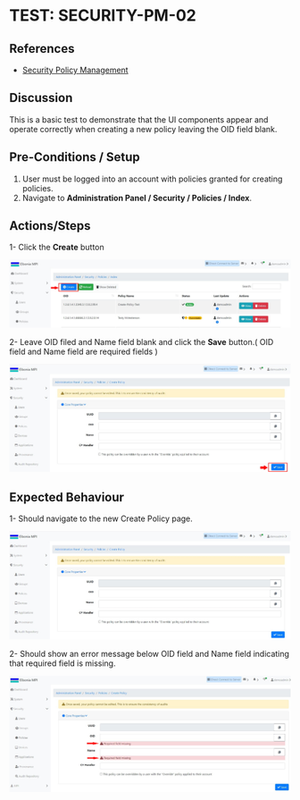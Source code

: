 # TEST: SECURITY-PM-02

## References

* [Security Policy Management](../../../../../operations/security-administration/security-policy-management.md)

## Discussion

This is a basic test to demonstrate that the UI components appear and operate correctly when creating a new policy leaving the OID field blank.



## Pre-Conditions / Setup

1. User must be logged into an account with policies granted for creating policies.
2. Navigate to **Administration Panel / Security / Policies / Index**.

## Actions/Steps

1- Click the **Create** button 

![](../../../../../../.gitbook/assets/1%20%287%29.jpg)

2- Leave OID filed and Name field blank and click the **Save** button.\( OID field and Name field are required fields \) 

![](../../../../../../.gitbook/assets/dnld2.jpg)

## Expected Behaviour

1- Should navigate to the new Create Policy page.

![](../../../../../../.gitbook/assets/dnld1.jpg)

2- Should show an error message below OID field and Name field indicating that required field is missing.

![](../../../../../../.gitbook/assets/2%20%283%29.jpg)

 

